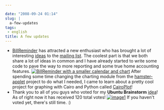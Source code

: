```yaml
---

date: "2008-09-24 01:14"
slug: |
  a-few-updates
tags:
 - english
title: A few updates
---
```


-   [BillReminder](http://billreminder.gnulinuxbrasil.org/) has
    attracted a new enthusiast who has brought a lot of interesting
    [ideas](http://groups.google.com/group/billreminder/t/14561b2323a90fec)
    to the [mailing list](http://groups.google.com/group/billreminder).
    The coolest part is that we both share a lot of ideas in common and
    I have already started to write some code to pave the way to more
    reporting and some true home accounting features. [![BillReminder
    with a smaller calendar and
    chart](http://farm4.static.flickr.com/3094/2883091887_9c7fbdde73.jpg)](http://www.flickr.com/photos/ogmaciel/2883091887/)
    After spending some time changing the charting module from the
    [hamster-applet](http://projecthamster.wordpress.com/) project to do
    what I needed, I came to learn about a pretty cool project for
    graphing with Cairo and Python called
    [CairoPlot](http://linil.wordpress.com/2008/09/16/cairoplot-11/)!
-   Thank you to all of you guys who voted for my **Ubuntu Brainstorm**
    [idea](http://brainstorm.ubuntu.com/idea/13571/)! As of right now it
    has received 120 total votes!
    [![image1](http://brainstorm.ubuntu.com/idea/13571/image/1/)](http://brainstorm.ubuntu.com/idea/13571/)
    If you haven't voted yet, there's still time. :)
